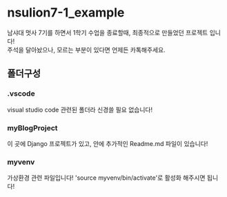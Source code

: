 # nsulion7-1_example
남샤대 멋사 7기를 하면서 1학기 수업을 종료할때, 최종적으로 만들었던 프로젝트 입니다!  
주석을 달아놨으나, 모르는 부분이 있다면 언제든 카톡해주세요.  

## 폴더구성
### .vscode
visual studio code 관련된 폴더라 신경쓸 필요 없습니다!
### myBlogProject
이 곳에 Django 프로젝트가 있고, 안에 추가적인 Readme.md 파일이 있습니다!
### myvenv
가상환경 관련 파일입니다!
'source myvenv/bin/activate'로 활성화 해주시면 됩니다!